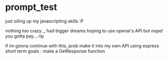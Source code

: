 # prompt_test
just oiling up my javascripting skills :P

nothing too crazy ,, had bigger dreams hoping to use openai's API but nope! you gotta pay... rip

if im gonna continue with this, prob make it into my own API using express
short term goals : make a GetResponse function
